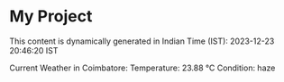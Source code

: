 # My Project

This content is dynamically generated in Indian Time (IST): 2023-12-23 20:46:20 IST


Current Weather in Coimbatore:
Temperature: 23.88 °C
Condition: haze
